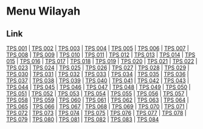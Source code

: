 # Menu Wilayah

## Link

[TPS 001](https://github.com/gigit-pemilu/pemilu-2024-36-banten/tree/main/pileg-dpr/hitung-suara/sub/36-banten/sub/74-kota-tangerang-selatan/sub/03-pondok-aren/sub/1011-jurangmangu-timur/sub/001-tps)
 | 
[TPS 002](https://github.com/gigit-pemilu/pemilu-2024-36-banten/tree/main/pileg-dpr/hitung-suara/sub/36-banten/sub/74-kota-tangerang-selatan/sub/03-pondok-aren/sub/1011-jurangmangu-timur/sub/002-tps)
 | 
[TPS 003](https://github.com/gigit-pemilu/pemilu-2024-36-banten/tree/main/pileg-dpr/hitung-suara/sub/36-banten/sub/74-kota-tangerang-selatan/sub/03-pondok-aren/sub/1011-jurangmangu-timur/sub/003-tps)
 | 
[TPS 004](https://github.com/gigit-pemilu/pemilu-2024-36-banten/tree/main/pileg-dpr/hitung-suara/sub/36-banten/sub/74-kota-tangerang-selatan/sub/03-pondok-aren/sub/1011-jurangmangu-timur/sub/004-tps)
 | 
[TPS 005](https://github.com/gigit-pemilu/pemilu-2024-36-banten/tree/main/pileg-dpr/hitung-suara/sub/36-banten/sub/74-kota-tangerang-selatan/sub/03-pondok-aren/sub/1011-jurangmangu-timur/sub/005-tps)
 | 
[TPS 006](https://github.com/gigit-pemilu/pemilu-2024-36-banten/tree/main/pileg-dpr/hitung-suara/sub/36-banten/sub/74-kota-tangerang-selatan/sub/03-pondok-aren/sub/1011-jurangmangu-timur/sub/006-tps)
 | 
[TPS 007](https://github.com/gigit-pemilu/pemilu-2024-36-banten/tree/main/pileg-dpr/hitung-suara/sub/36-banten/sub/74-kota-tangerang-selatan/sub/03-pondok-aren/sub/1011-jurangmangu-timur/sub/007-tps)
 | 
[TPS 008](https://github.com/gigit-pemilu/pemilu-2024-36-banten/tree/main/pileg-dpr/hitung-suara/sub/36-banten/sub/74-kota-tangerang-selatan/sub/03-pondok-aren/sub/1011-jurangmangu-timur/sub/008-tps)
 | 
[TPS 009](https://github.com/gigit-pemilu/pemilu-2024-36-banten/tree/main/pileg-dpr/hitung-suara/sub/36-banten/sub/74-kota-tangerang-selatan/sub/03-pondok-aren/sub/1011-jurangmangu-timur/sub/009-tps)
 | 
[TPS 010](https://github.com/gigit-pemilu/pemilu-2024-36-banten/tree/main/pileg-dpr/hitung-suara/sub/36-banten/sub/74-kota-tangerang-selatan/sub/03-pondok-aren/sub/1011-jurangmangu-timur/sub/010-tps)
 | 
[TPS 011](https://github.com/gigit-pemilu/pemilu-2024-36-banten/tree/main/pileg-dpr/hitung-suara/sub/36-banten/sub/74-kota-tangerang-selatan/sub/03-pondok-aren/sub/1011-jurangmangu-timur/sub/011-tps)
 | 
[TPS 012](https://github.com/gigit-pemilu/pemilu-2024-36-banten/tree/main/pileg-dpr/hitung-suara/sub/36-banten/sub/74-kota-tangerang-selatan/sub/03-pondok-aren/sub/1011-jurangmangu-timur/sub/012-tps)
 | 
[TPS 013](https://github.com/gigit-pemilu/pemilu-2024-36-banten/tree/main/pileg-dpr/hitung-suara/sub/36-banten/sub/74-kota-tangerang-selatan/sub/03-pondok-aren/sub/1011-jurangmangu-timur/sub/013-tps)
 | 
[TPS 014](https://github.com/gigit-pemilu/pemilu-2024-36-banten/tree/main/pileg-dpr/hitung-suara/sub/36-banten/sub/74-kota-tangerang-selatan/sub/03-pondok-aren/sub/1011-jurangmangu-timur/sub/014-tps)
 | 
[TPS 015](https://github.com/gigit-pemilu/pemilu-2024-36-banten/tree/main/pileg-dpr/hitung-suara/sub/36-banten/sub/74-kota-tangerang-selatan/sub/03-pondok-aren/sub/1011-jurangmangu-timur/sub/015-tps)
 | 
[TPS 016](https://github.com/gigit-pemilu/pemilu-2024-36-banten/tree/main/pileg-dpr/hitung-suara/sub/36-banten/sub/74-kota-tangerang-selatan/sub/03-pondok-aren/sub/1011-jurangmangu-timur/sub/016-tps)
 | 
[TPS 017](https://github.com/gigit-pemilu/pemilu-2024-36-banten/tree/main/pileg-dpr/hitung-suara/sub/36-banten/sub/74-kota-tangerang-selatan/sub/03-pondok-aren/sub/1011-jurangmangu-timur/sub/017-tps)
 | 
[TPS 018](https://github.com/gigit-pemilu/pemilu-2024-36-banten/tree/main/pileg-dpr/hitung-suara/sub/36-banten/sub/74-kota-tangerang-selatan/sub/03-pondok-aren/sub/1011-jurangmangu-timur/sub/018-tps)
 | 
[TPS 019](https://github.com/gigit-pemilu/pemilu-2024-36-banten/tree/main/pileg-dpr/hitung-suara/sub/36-banten/sub/74-kota-tangerang-selatan/sub/03-pondok-aren/sub/1011-jurangmangu-timur/sub/019-tps)
 | 
[TPS 020](https://github.com/gigit-pemilu/pemilu-2024-36-banten/tree/main/pileg-dpr/hitung-suara/sub/36-banten/sub/74-kota-tangerang-selatan/sub/03-pondok-aren/sub/1011-jurangmangu-timur/sub/020-tps)
 | 
[TPS 021](https://github.com/gigit-pemilu/pemilu-2024-36-banten/tree/main/pileg-dpr/hitung-suara/sub/36-banten/sub/74-kota-tangerang-selatan/sub/03-pondok-aren/sub/1011-jurangmangu-timur/sub/021-tps)
 | 
[TPS 022](https://github.com/gigit-pemilu/pemilu-2024-36-banten/tree/main/pileg-dpr/hitung-suara/sub/36-banten/sub/74-kota-tangerang-selatan/sub/03-pondok-aren/sub/1011-jurangmangu-timur/sub/022-tps)
 | 
[TPS 023](https://github.com/gigit-pemilu/pemilu-2024-36-banten/tree/main/pileg-dpr/hitung-suara/sub/36-banten/sub/74-kota-tangerang-selatan/sub/03-pondok-aren/sub/1011-jurangmangu-timur/sub/023-tps)
 | 
[TPS 024](https://github.com/gigit-pemilu/pemilu-2024-36-banten/tree/main/pileg-dpr/hitung-suara/sub/36-banten/sub/74-kota-tangerang-selatan/sub/03-pondok-aren/sub/1011-jurangmangu-timur/sub/024-tps)
 | 
[TPS 025](https://github.com/gigit-pemilu/pemilu-2024-36-banten/tree/main/pileg-dpr/hitung-suara/sub/36-banten/sub/74-kota-tangerang-selatan/sub/03-pondok-aren/sub/1011-jurangmangu-timur/sub/025-tps)
 | 
[TPS 026](https://github.com/gigit-pemilu/pemilu-2024-36-banten/tree/main/pileg-dpr/hitung-suara/sub/36-banten/sub/74-kota-tangerang-selatan/sub/03-pondok-aren/sub/1011-jurangmangu-timur/sub/026-tps)
 | 
[TPS 027](https://github.com/gigit-pemilu/pemilu-2024-36-banten/tree/main/pileg-dpr/hitung-suara/sub/36-banten/sub/74-kota-tangerang-selatan/sub/03-pondok-aren/sub/1011-jurangmangu-timur/sub/027-tps)
 | 
[TPS 028](https://github.com/gigit-pemilu/pemilu-2024-36-banten/tree/main/pileg-dpr/hitung-suara/sub/36-banten/sub/74-kota-tangerang-selatan/sub/03-pondok-aren/sub/1011-jurangmangu-timur/sub/028-tps)
 | 
[TPS 029](https://github.com/gigit-pemilu/pemilu-2024-36-banten/tree/main/pileg-dpr/hitung-suara/sub/36-banten/sub/74-kota-tangerang-selatan/sub/03-pondok-aren/sub/1011-jurangmangu-timur/sub/029-tps)
 | 
[TPS 030](https://github.com/gigit-pemilu/pemilu-2024-36-banten/tree/main/pileg-dpr/hitung-suara/sub/36-banten/sub/74-kota-tangerang-selatan/sub/03-pondok-aren/sub/1011-jurangmangu-timur/sub/030-tps)
 | 
[TPS 031](https://github.com/gigit-pemilu/pemilu-2024-36-banten/tree/main/pileg-dpr/hitung-suara/sub/36-banten/sub/74-kota-tangerang-selatan/sub/03-pondok-aren/sub/1011-jurangmangu-timur/sub/031-tps)
 | 
[TPS 032](https://github.com/gigit-pemilu/pemilu-2024-36-banten/tree/main/pileg-dpr/hitung-suara/sub/36-banten/sub/74-kota-tangerang-selatan/sub/03-pondok-aren/sub/1011-jurangmangu-timur/sub/032-tps)
 | 
[TPS 033](https://github.com/gigit-pemilu/pemilu-2024-36-banten/tree/main/pileg-dpr/hitung-suara/sub/36-banten/sub/74-kota-tangerang-selatan/sub/03-pondok-aren/sub/1011-jurangmangu-timur/sub/033-tps)
 | 
[TPS 034](https://github.com/gigit-pemilu/pemilu-2024-36-banten/tree/main/pileg-dpr/hitung-suara/sub/36-banten/sub/74-kota-tangerang-selatan/sub/03-pondok-aren/sub/1011-jurangmangu-timur/sub/034-tps)
 | 
[TPS 035](https://github.com/gigit-pemilu/pemilu-2024-36-banten/tree/main/pileg-dpr/hitung-suara/sub/36-banten/sub/74-kota-tangerang-selatan/sub/03-pondok-aren/sub/1011-jurangmangu-timur/sub/035-tps)
 | 
[TPS 036](https://github.com/gigit-pemilu/pemilu-2024-36-banten/tree/main/pileg-dpr/hitung-suara/sub/36-banten/sub/74-kota-tangerang-selatan/sub/03-pondok-aren/sub/1011-jurangmangu-timur/sub/036-tps)
 | 
[TPS 037](https://github.com/gigit-pemilu/pemilu-2024-36-banten/tree/main/pileg-dpr/hitung-suara/sub/36-banten/sub/74-kota-tangerang-selatan/sub/03-pondok-aren/sub/1011-jurangmangu-timur/sub/037-tps)
 | 
[TPS 038](https://github.com/gigit-pemilu/pemilu-2024-36-banten/tree/main/pileg-dpr/hitung-suara/sub/36-banten/sub/74-kota-tangerang-selatan/sub/03-pondok-aren/sub/1011-jurangmangu-timur/sub/038-tps)
 | 
[TPS 039](https://github.com/gigit-pemilu/pemilu-2024-36-banten/tree/main/pileg-dpr/hitung-suara/sub/36-banten/sub/74-kota-tangerang-selatan/sub/03-pondok-aren/sub/1011-jurangmangu-timur/sub/039-tps)
 | 
[TPS 040](https://github.com/gigit-pemilu/pemilu-2024-36-banten/tree/main/pileg-dpr/hitung-suara/sub/36-banten/sub/74-kota-tangerang-selatan/sub/03-pondok-aren/sub/1011-jurangmangu-timur/sub/040-tps)
 | 
[TPS 041](https://github.com/gigit-pemilu/pemilu-2024-36-banten/tree/main/pileg-dpr/hitung-suara/sub/36-banten/sub/74-kota-tangerang-selatan/sub/03-pondok-aren/sub/1011-jurangmangu-timur/sub/041-tps)
 | 
[TPS 042](https://github.com/gigit-pemilu/pemilu-2024-36-banten/tree/main/pileg-dpr/hitung-suara/sub/36-banten/sub/74-kota-tangerang-selatan/sub/03-pondok-aren/sub/1011-jurangmangu-timur/sub/042-tps)
 | 
[TPS 043](https://github.com/gigit-pemilu/pemilu-2024-36-banten/tree/main/pileg-dpr/hitung-suara/sub/36-banten/sub/74-kota-tangerang-selatan/sub/03-pondok-aren/sub/1011-jurangmangu-timur/sub/043-tps)
 | 
[TPS 044](https://github.com/gigit-pemilu/pemilu-2024-36-banten/tree/main/pileg-dpr/hitung-suara/sub/36-banten/sub/74-kota-tangerang-selatan/sub/03-pondok-aren/sub/1011-jurangmangu-timur/sub/044-tps)
 | 
[TPS 045](https://github.com/gigit-pemilu/pemilu-2024-36-banten/tree/main/pileg-dpr/hitung-suara/sub/36-banten/sub/74-kota-tangerang-selatan/sub/03-pondok-aren/sub/1011-jurangmangu-timur/sub/045-tps)
 | 
[TPS 046](https://github.com/gigit-pemilu/pemilu-2024-36-banten/tree/main/pileg-dpr/hitung-suara/sub/36-banten/sub/74-kota-tangerang-selatan/sub/03-pondok-aren/sub/1011-jurangmangu-timur/sub/046-tps)
 | 
[TPS 047](https://github.com/gigit-pemilu/pemilu-2024-36-banten/tree/main/pileg-dpr/hitung-suara/sub/36-banten/sub/74-kota-tangerang-selatan/sub/03-pondok-aren/sub/1011-jurangmangu-timur/sub/047-tps)
 | 
[TPS 048](https://github.com/gigit-pemilu/pemilu-2024-36-banten/tree/main/pileg-dpr/hitung-suara/sub/36-banten/sub/74-kota-tangerang-selatan/sub/03-pondok-aren/sub/1011-jurangmangu-timur/sub/048-tps)
 | 
[TPS 049](https://github.com/gigit-pemilu/pemilu-2024-36-banten/tree/main/pileg-dpr/hitung-suara/sub/36-banten/sub/74-kota-tangerang-selatan/sub/03-pondok-aren/sub/1011-jurangmangu-timur/sub/049-tps)
 | 
[TPS 050](https://github.com/gigit-pemilu/pemilu-2024-36-banten/tree/main/pileg-dpr/hitung-suara/sub/36-banten/sub/74-kota-tangerang-selatan/sub/03-pondok-aren/sub/1011-jurangmangu-timur/sub/050-tps)
 | 
[TPS 051](https://github.com/gigit-pemilu/pemilu-2024-36-banten/tree/main/pileg-dpr/hitung-suara/sub/36-banten/sub/74-kota-tangerang-selatan/sub/03-pondok-aren/sub/1011-jurangmangu-timur/sub/051-tps)
 | 
[TPS 052](https://github.com/gigit-pemilu/pemilu-2024-36-banten/tree/main/pileg-dpr/hitung-suara/sub/36-banten/sub/74-kota-tangerang-selatan/sub/03-pondok-aren/sub/1011-jurangmangu-timur/sub/052-tps)
 | 
[TPS 053](https://github.com/gigit-pemilu/pemilu-2024-36-banten/tree/main/pileg-dpr/hitung-suara/sub/36-banten/sub/74-kota-tangerang-selatan/sub/03-pondok-aren/sub/1011-jurangmangu-timur/sub/053-tps)
 | 
[TPS 054](https://github.com/gigit-pemilu/pemilu-2024-36-banten/tree/main/pileg-dpr/hitung-suara/sub/36-banten/sub/74-kota-tangerang-selatan/sub/03-pondok-aren/sub/1011-jurangmangu-timur/sub/054-tps)
 | 
[TPS 055](https://github.com/gigit-pemilu/pemilu-2024-36-banten/tree/main/pileg-dpr/hitung-suara/sub/36-banten/sub/74-kota-tangerang-selatan/sub/03-pondok-aren/sub/1011-jurangmangu-timur/sub/055-tps)
 | 
[TPS 056](https://github.com/gigit-pemilu/pemilu-2024-36-banten/tree/main/pileg-dpr/hitung-suara/sub/36-banten/sub/74-kota-tangerang-selatan/sub/03-pondok-aren/sub/1011-jurangmangu-timur/sub/056-tps)
 | 
[TPS 057](https://github.com/gigit-pemilu/pemilu-2024-36-banten/tree/main/pileg-dpr/hitung-suara/sub/36-banten/sub/74-kota-tangerang-selatan/sub/03-pondok-aren/sub/1011-jurangmangu-timur/sub/057-tps)
 | 
[TPS 058](https://github.com/gigit-pemilu/pemilu-2024-36-banten/tree/main/pileg-dpr/hitung-suara/sub/36-banten/sub/74-kota-tangerang-selatan/sub/03-pondok-aren/sub/1011-jurangmangu-timur/sub/058-tps)
 | 
[TPS 059](https://github.com/gigit-pemilu/pemilu-2024-36-banten/tree/main/pileg-dpr/hitung-suara/sub/36-banten/sub/74-kota-tangerang-selatan/sub/03-pondok-aren/sub/1011-jurangmangu-timur/sub/059-tps)
 | 
[TPS 060](https://github.com/gigit-pemilu/pemilu-2024-36-banten/tree/main/pileg-dpr/hitung-suara/sub/36-banten/sub/74-kota-tangerang-selatan/sub/03-pondok-aren/sub/1011-jurangmangu-timur/sub/060-tps)
 | 
[TPS 061](https://github.com/gigit-pemilu/pemilu-2024-36-banten/tree/main/pileg-dpr/hitung-suara/sub/36-banten/sub/74-kota-tangerang-selatan/sub/03-pondok-aren/sub/1011-jurangmangu-timur/sub/061-tps)
 | 
[TPS 062](https://github.com/gigit-pemilu/pemilu-2024-36-banten/tree/main/pileg-dpr/hitung-suara/sub/36-banten/sub/74-kota-tangerang-selatan/sub/03-pondok-aren/sub/1011-jurangmangu-timur/sub/062-tps)
 | 
[TPS 063](https://github.com/gigit-pemilu/pemilu-2024-36-banten/tree/main/pileg-dpr/hitung-suara/sub/36-banten/sub/74-kota-tangerang-selatan/sub/03-pondok-aren/sub/1011-jurangmangu-timur/sub/063-tps)
 | 
[TPS 064](https://github.com/gigit-pemilu/pemilu-2024-36-banten/tree/main/pileg-dpr/hitung-suara/sub/36-banten/sub/74-kota-tangerang-selatan/sub/03-pondok-aren/sub/1011-jurangmangu-timur/sub/064-tps)
 | 
[TPS 065](https://github.com/gigit-pemilu/pemilu-2024-36-banten/tree/main/pileg-dpr/hitung-suara/sub/36-banten/sub/74-kota-tangerang-selatan/sub/03-pondok-aren/sub/1011-jurangmangu-timur/sub/065-tps)
 | 
[TPS 066](https://github.com/gigit-pemilu/pemilu-2024-36-banten/tree/main/pileg-dpr/hitung-suara/sub/36-banten/sub/74-kota-tangerang-selatan/sub/03-pondok-aren/sub/1011-jurangmangu-timur/sub/066-tps)
 | 
[TPS 067](https://github.com/gigit-pemilu/pemilu-2024-36-banten/tree/main/pileg-dpr/hitung-suara/sub/36-banten/sub/74-kota-tangerang-selatan/sub/03-pondok-aren/sub/1011-jurangmangu-timur/sub/067-tps)
 | 
[TPS 068](https://github.com/gigit-pemilu/pemilu-2024-36-banten/tree/main/pileg-dpr/hitung-suara/sub/36-banten/sub/74-kota-tangerang-selatan/sub/03-pondok-aren/sub/1011-jurangmangu-timur/sub/068-tps)
 | 
[TPS 069](https://github.com/gigit-pemilu/pemilu-2024-36-banten/tree/main/pileg-dpr/hitung-suara/sub/36-banten/sub/74-kota-tangerang-selatan/sub/03-pondok-aren/sub/1011-jurangmangu-timur/sub/069-tps)
 | 
[TPS 070](https://github.com/gigit-pemilu/pemilu-2024-36-banten/tree/main/pileg-dpr/hitung-suara/sub/36-banten/sub/74-kota-tangerang-selatan/sub/03-pondok-aren/sub/1011-jurangmangu-timur/sub/070-tps)
 | 
[TPS 071](https://github.com/gigit-pemilu/pemilu-2024-36-banten/tree/main/pileg-dpr/hitung-suara/sub/36-banten/sub/74-kota-tangerang-selatan/sub/03-pondok-aren/sub/1011-jurangmangu-timur/sub/071-tps)
 | 
[TPS 072](https://github.com/gigit-pemilu/pemilu-2024-36-banten/tree/main/pileg-dpr/hitung-suara/sub/36-banten/sub/74-kota-tangerang-selatan/sub/03-pondok-aren/sub/1011-jurangmangu-timur/sub/072-tps)
 | 
[TPS 073](https://github.com/gigit-pemilu/pemilu-2024-36-banten/tree/main/pileg-dpr/hitung-suara/sub/36-banten/sub/74-kota-tangerang-selatan/sub/03-pondok-aren/sub/1011-jurangmangu-timur/sub/073-tps)
 | 
[TPS 074](https://github.com/gigit-pemilu/pemilu-2024-36-banten/tree/main/pileg-dpr/hitung-suara/sub/36-banten/sub/74-kota-tangerang-selatan/sub/03-pondok-aren/sub/1011-jurangmangu-timur/sub/074-tps)
 | 
[TPS 075](https://github.com/gigit-pemilu/pemilu-2024-36-banten/tree/main/pileg-dpr/hitung-suara/sub/36-banten/sub/74-kota-tangerang-selatan/sub/03-pondok-aren/sub/1011-jurangmangu-timur/sub/075-tps)
 | 
[TPS 076](https://github.com/gigit-pemilu/pemilu-2024-36-banten/tree/main/pileg-dpr/hitung-suara/sub/36-banten/sub/74-kota-tangerang-selatan/sub/03-pondok-aren/sub/1011-jurangmangu-timur/sub/076-tps)
 | 
[TPS 077](https://github.com/gigit-pemilu/pemilu-2024-36-banten/tree/main/pileg-dpr/hitung-suara/sub/36-banten/sub/74-kota-tangerang-selatan/sub/03-pondok-aren/sub/1011-jurangmangu-timur/sub/077-tps)
 | 
[TPS 078](https://github.com/gigit-pemilu/pemilu-2024-36-banten/tree/main/pileg-dpr/hitung-suara/sub/36-banten/sub/74-kota-tangerang-selatan/sub/03-pondok-aren/sub/1011-jurangmangu-timur/sub/078-tps)
 | 
[TPS 079](https://github.com/gigit-pemilu/pemilu-2024-36-banten/tree/main/pileg-dpr/hitung-suara/sub/36-banten/sub/74-kota-tangerang-selatan/sub/03-pondok-aren/sub/1011-jurangmangu-timur/sub/079-tps)
 | 
[TPS 080](https://github.com/gigit-pemilu/pemilu-2024-36-banten/tree/main/pileg-dpr/hitung-suara/sub/36-banten/sub/74-kota-tangerang-selatan/sub/03-pondok-aren/sub/1011-jurangmangu-timur/sub/080-tps)
 | 
[TPS 081](https://github.com/gigit-pemilu/pemilu-2024-36-banten/tree/main/pileg-dpr/hitung-suara/sub/36-banten/sub/74-kota-tangerang-selatan/sub/03-pondok-aren/sub/1011-jurangmangu-timur/sub/081-tps)
 | 
[TPS 082](https://github.com/gigit-pemilu/pemilu-2024-36-banten/tree/main/pileg-dpr/hitung-suara/sub/36-banten/sub/74-kota-tangerang-selatan/sub/03-pondok-aren/sub/1011-jurangmangu-timur/sub/082-tps)
 | 
[TPS 083](https://github.com/gigit-pemilu/pemilu-2024-36-banten/tree/main/pileg-dpr/hitung-suara/sub/36-banten/sub/74-kota-tangerang-selatan/sub/03-pondok-aren/sub/1011-jurangmangu-timur/sub/083-tps)
 | 
[TPS 084](https://github.com/gigit-pemilu/pemilu-2024-36-banten/tree/main/pileg-dpr/hitung-suara/sub/36-banten/sub/74-kota-tangerang-selatan/sub/03-pondok-aren/sub/1011-jurangmangu-timur/sub/084-tps)

